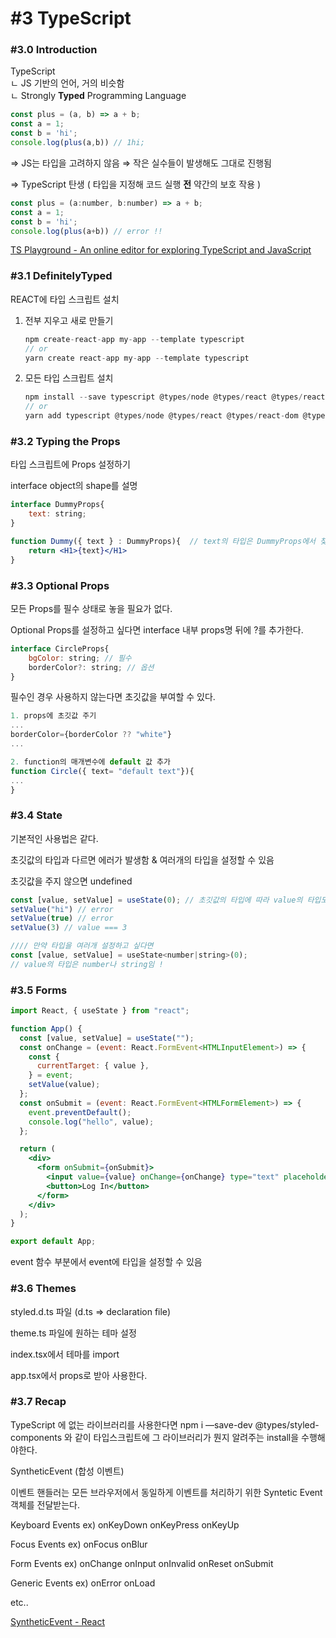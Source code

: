 # #3 TypeScript

### #3.0 Introduction

TypeScript\
ㄴ JS 기반의 언어, 거의 비슷함\
ㄴ Strongly **Typed** Programming Language

```jsx
const plus = (a, b) => a + b;
const a = 1;
const b = 'hi';
console.log(plus(a,b)) // 1hi;
```

\=> JS는 타입을 고려하지 않음 ⇒ 작은 실수들이 발생해도 그대로 진행됨

⇒ TypeScript 탄생 ( 타입을 지정해 코드 실행 **전** 약간의 보호 작용 )

```jsx
const plus = (a:number, b:number) => a + b;
const a = 1;
const b = 'hi';
console.log(plus(a+b)) // error !!
```

[TS Playground - An online editor for exploring TypeScript and JavaScript](https://www.typescriptlang.org/play?#code/PTAEHUFMBsGMHsC2lQBd5oBYoCoE8AHSAZVgCcBLA1UABWgEM8BzM+AVwDsATAGiwoBnUENANQAd0gAjQRVSQAUCEmYKsTKGYUAbpGF4OY0BoadYKdJMoL+gzAzIoz3UNEiPOofEVKVqAHSKymAAmkYI7NCuqGqcANag8ABmIjQUXrFOKBJMggBcISGgoAC0oACCbvCwDKgU8JkY7p7ehCTkVDQS2E6gnPCxGcwmZqDSTgzxxWWVoASMFmgYkAAeRJTInN3ymj4d-jSCeNsMq-wuoPaOltigAKoASgAywhK7SbGQZIIz5VWCFzSeCrZagNYbChbHaxUDcCjJZLfSDbExIAgUdxkUBIursJzCFJtXydajBBCcQQ0MwAUVWDEQC0gADVHBQGNJ3KAALygABEAAkYNAMOB4GRonzFBTBPB3AERcwABS0+mM9ysygc9wASmCKhwzQ8ZC8iHFzmB7BoXzcZmY7AYzEg-Fg0HUiQ58D0Ii8fLpDKZgj5SWxfPADlQAHJhAA5SASPlBFQAeS+ZHegmdWkgR1QjgUrmkeFATjNOmGWH0KAQiGhwkuNok4uiIgMHGxCyYrA4PCCJSAA)



### #3.1 DefinitelyTyped

REACT에 타입 스크립트 설치

1.  전부 지우고 새로 만들기

    ```jsx
    npm create-react-app my-app --template typescript
    // or
    yarn create react-app my-app --template typescript
    ```
2.  모든 타입 스크립트 설치

    ```jsx
    npm install --save typescript @types/node @types/react @types/react-dom @types/jest @types/style-components // ... 필요한 스크립트 추가
    // or
    yarn add typescript @types/node @types/react @types/react-dom @types/jest @types/style-components
    ```



### #3.2 Typing the Props

타입 스크립트에 Props 설정하기

interface object의 shape를 설명

```jsx
interface DummyProps{
	text: string;
}

function Dummy({ text } : DummyProps){  // text의 타입은 DummyProps에서 찾아라
	return <H1>{text}</H1>
}
```



### #3.3 Optional Props

모든 Props를 필수 상태로 놓을 필요가 없다.

Optional Props를 설정하고 싶다면 interface 내부 props명 뒤에 ?를 추가한다.

```jsx
interface CircleProps{
	bgColor: string; // 필수
	borderColor?: string; // 옵션
}
```

필수인 경우 사용하지 않는다면 초깃값을 부여할 수 있다.

```jsx
1. props에 초깃값 주기
...
borderColor={borderColor ?? "white"}
...

2. function의 매개변수에 default 값 추가
function Circle({ text= "default text"}){
...
}
```



### #3.4 State

기본적인 사용법은 같다.

초깃값의 타입과 다르면 에러가 발생함 & 여러개의 타입을 설정할 수 있음

초깃값을 주지 않으면 undefined

```jsx
const [value, setValue] = useState(0); // 초깃값의 타입에 따라 value의 타입도 정해짐
setValue("hi") // error
setValue(true) // error
setValue(3) // value === 3

//// 만약 타입을 여러개 설정하고 싶다면
const [value, setValue] = useState<number|string>(0);
// value의 타입은 number나 string임 !
```



### #3.5 Forms

```jsx
import React, { useState } from "react";

function App() {
  const [value, setValue] = useState("");
  const onChange = (event: React.FormEvent<HTMLInputElement>) => {
    const {
      currentTarget: { value },
    } = event;
    setValue(value);
  };
  const onSubmit = (event: React.FormEvent<HTMLFormElement>) => {
    event.preventDefault();
    console.log("hello", value);
  };

  return (
    <div>
      <form onSubmit={onSubmit}>
        <input value={value} onChange={onChange} type="text" placeholder="username" />
        <button>Log In</button>
      </form>
    </div>
  );
}

export default App;
```

event 함수 부분에서 event에 타입을 설정할 수 있음



### #3.6 Themes

styled.d.ts 파일 (d.ts ⇒ declaration file)

theme.ts 파일에 원하는 테마 설정

index.tsx에서 테마를 import

app.tsx에서 props로 받아 사용한다.



### #3.7 Recap

TypeScript 에 없는 라이브러리를 사용한다면 npm i —save-dev @types/styled-components 와 같이 타입스크립트에 그 라이브러리가 뭔지 알려주는 install을 수행해야한다.

SyntheticEvent (합성 이벤트)

이벤트 핸들러는 모든 브라우저에서 동일하게 이벤트를 처리하기 위한 Syntetic Event 객체를 전달받는다.

Keyboard Events ex) onKeyDown onKeyPress onKeyUp

Focus Events ex) onFocus onBlur

Form Events ex) onChange onInput onInvalid onReset onSubmit

Generic Events ex) onError onLoad

etc..

[SyntheticEvent - React](https://reactjs.org/docs/events.html)

